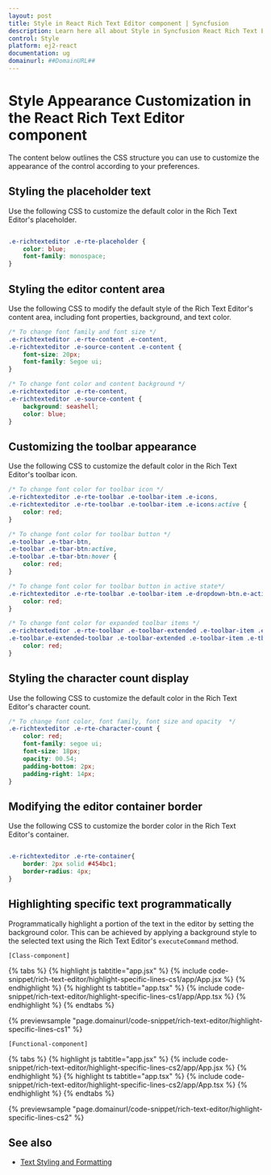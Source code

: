 ```yaml
---
layout: post
title: Style in React Rich Text Editor component | Syncfusion
description: Learn here all about Style in Syncfusion React Rich Text Editor component of Syncfusion Essential JS 2 and more.
control: Style 
platform: ej2-react
documentation: ug
domainurl: ##DomainURL##
---
```


# Style Appearance Customization in the React Rich Text Editor component

The content below outlines the CSS structure you can use to customize the appearance of the control according to your preferences.

## Styling the placeholder text

Use the following CSS to customize the default color in the Rich Text Editor's placeholder.

```CSS

.e-richtexteditor .e-rte-placeholder {
    color: blue;
    font-family: monospace;
}

```

## Styling the editor content area

Use the following CSS to modify the default style of the Rich Text Editor's content area, including font properties, background, and text color.

```CSS
/* To change font family and font size */
.e-richtexteditor .e-rte-content .e-content,
.e-richtexteditor .e-source-content .e-content {
    font-size: 20px;
    font-family: Segoe ui;
}

/* To change font color and content background */
.e-richtexteditor .e-rte-content,
.e-richtexteditor .e-source-content {
    background: seashell;
    color: blue;
}
```

## Customizing the toolbar appearance

Use the following CSS to customize the default color in the Rich Text Editor's toolbar icon.

```CSS
/* To change font color for toolbar icon */
.e-richtexteditor .e-rte-toolbar .e-toolbar-item .e-icons,
.e-richtexteditor .e-rte-toolbar .e-toolbar-item .e-icons:active {
    color: red;
}

/* To change font color for toolbar button */
.e-toolbar .e-tbar-btn,
.e-toolbar .e-tbar-btn:active,
.e-toolbar .e-tbar-btn:hover {
    color: red;
}

/* To change font color for toolbar button in active state*/
.e-richtexteditor .e-rte-toolbar .e-toolbar-item .e-dropdown-btn.e-active .e-icons, .e-richtexteditor .e-rte-toolbar .e-toolbar-item .e-dropdown-btn.e-active .e-rte-dropdown-btn-text {
    color: red;
}

/* To change font color for expanded toolbar items */
.e-richtexteditor .e-rte-toolbar .e-toolbar-extended .e-toolbar-item .e-tbar-btn .e-icons,
.e-toolbar.e-extended-toolbar .e-toolbar-extended .e-toolbar-item .e-tbar-btn {
    color: red;
}
```

## Styling the character count display

Use the following CSS to customize the default color in the Rich Text Editor's character count.

```CSS
/* To change font color, font family, font size and opacity  */
.e-richtexteditor .e-rte-character-count {
    color: red;
    font-family: segoe ui;
    font-size: 18px;
    opacity: 00.54;
    padding-bottom: 2px;
    padding-right: 14px;
}
```

## Modifying the editor container border

Use the following CSS to customize the border color in the Rich Text Editor's container.

```CSS

.e-richtexteditor .e-rte-container{
    border: 2px solid #454bc1;
    border-radius: 4px;
}

```

## Highlighting specific text programmatically

Programmatically highlight a portion of the text in the editor by setting the background color. This can be achieved by applying a background style to the selected text using the Rich Text Editor's `executeCommand` method.

`[Class-component]`

{% tabs %}
{% highlight js tabtitle="app.jsx" %}
{% include code-snippet/rich-text-editor/highlight-specific-lines-cs1/app/App.jsx %}
{% endhighlight %}
{% highlight ts tabtitle="app.tsx" %}
{% include code-snippet/rich-text-editor/highlight-specific-lines-cs1/app/App.tsx %}
{% endhighlight %}
{% endtabs %}

 {% previewsample "page.domainurl/code-snippet/rich-text-editor/highlight-specific-lines-cs1" %}

`[Functional-component]`

{% tabs %}
{% highlight js tabtitle="app.jsx" %}
{% include code-snippet/rich-text-editor/highlight-specific-lines-cs2/app/App.jsx %}
{% endhighlight %}
{% highlight ts tabtitle="app.tsx" %}
{% include code-snippet/rich-text-editor/highlight-specific-lines-cs2/app/App.tsx %}
{% endhighlight %}
{% endtabs %}

 {% previewsample "page.domainurl/code-snippet/rich-text-editor/highlight-specific-lines-cs2" %}


## See also

* [Text Styling and Formatting](./tools/styling-tools)